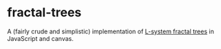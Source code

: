 fractal-trees
=============

A (fairly crude and simplistic) implementation of [L-system fractal trees](http://en.wikipedia.org/wiki/L-systems#Example_8:_Fractal_plant) in JavaScript and canvas.

